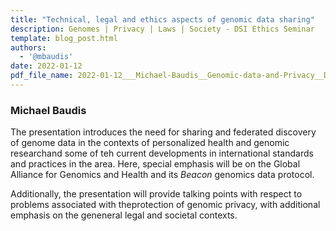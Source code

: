 ```yaml
---
title: "Technical, legal and ethics aspects of genomic data sharing"
description: Genomes | Privacy | Laws | Society - DSI Ethics Seminar
template: blog_post.html 
authors:
  - '@mbaudis'
date: 2022-01-12
pdf_file_name: 2022-01-12___Michael-Baudis__Genomic-data-and-Privacy__DSI.pdf
---
```


### Michael Baudis

The presentation introduces the need for sharing and federated discovery of
genome data in the contexts of personalized health and genomic researchand some
of teh current developments in international standards and practices in the
area.<!--more--> Here, special emphasis will be on the Global Alliance for
Genomics and Health and its _Beacon_ genomics data protocol.

Additionally, the presentation will provide talking points with respect to
problems associated with theprotection of genomic privacy, with additional
emphasis on the geneneral legal and societal contexts.